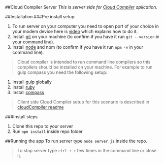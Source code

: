##Cloud Compiler Server
*This is server side for [Cloud Compiler](https://github.com/DarthMarcius/cloudCompiler) aplication.*

##Installation
###Pre install setup
1. To run server on your computer you need to open port of your choice in your modem device here is [video](https://www.youtube.com/watch?v=pIK-RpVNAM8) which explains how to do it.
2. Install [git](https://git-scm.com/) on your machine (to confirm if you have it run ```git --version``` in your command line).
3. Install [node](https://nodejs.org/en/) and npm (to confirm if you have it run ```npm -v``` in your command line).

>Cloud compiler is intended to run command line compilers so this compilers should be installed on your machine. For example to run gulp compass you need the following setup:
1. Install [gulp](https://github.com/gulpjs/gulp/blob/master/docs/getting-started.md) globally
2. Install [ruby](http://rubyinstaller.org/downloads/)
3. Install [compass](http://compass-style.org/install/)

>Client side Cloud Compiler setup for this scenario is described in [cloudCompiler readme](https://github.com/DarthMarcius/cloudCompiler)

###Install steps
1. Clone this repo to your server
2. Run ```npm install``` inside repo folder

##Running the app
To run server type ```node server.js``` inside the repo.

>To stop server type ```ctrl + c``` few times in the command line or close it.
